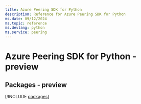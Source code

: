 ```yaml
---
title: Azure Peering SDK for Python
description: Reference for Azure Peering SDK for Python
ms.date: 09/12/2024
ms.topic: reference
ms.devlang: python
ms.service: peering
---
```

# Azure Peering SDK for Python - preview
## Packages - preview
[!INCLUDE [packages](peering-index.md)]